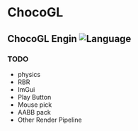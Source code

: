 # ChocoGL
## ChocoGL Engin ![Language](https://img.shields.io/badge/language-c++-brightgreen)
### TODO
- physics
- RBR
- ImGui
- Play Button
- Mouse pick 
- AABB pack
- Other Render Pipeline
